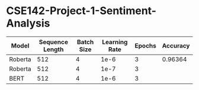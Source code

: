 # CSE142-Project-1-Sentiment-Analysis

| Model   | Sequence Length | Batch Size | Learning Rate | Epochs | Accuracy |
| ------- | --------------- | ---------- | ------------- | ------ | -------- |
| Roberta | 512             | 4          | 1e-6          | 3      | 0.96364  |
| Roberta | 512             | 4          | 1e-7          | 3      |          |
| BERT    | 512             | 4          | 1e-6          | 3      |          |


